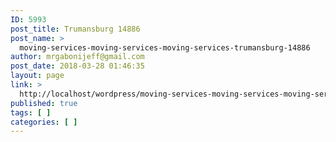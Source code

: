 ```yaml
---
ID: 5993
post_title: Trumansburg 14886
post_name: >
  moving-services-moving-services-moving-services-trumansburg-14886
author: mrgabonijeff@gmail.com
post_date: 2018-03-28 01:46:35
layout: page
link: >
  http://localhost/wordpress/moving-services-moving-services-moving-services-trumansburg-14886/
published: true
tags: [ ]
categories: [ ]
---
```

